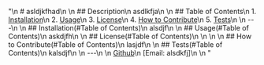 "\n    # asldjkfhad\n  \n    ## Description\n    asdlkfja\n  \n    ## Table of Contents\n    1. [Installation](#installation)\n    2. [Usage](#usage)\n    3. [License](#license)\n    4. [How to Contribute](#how-to-contribute)\n    5. [Tests](#tests)\n  \n    ---\n  \n    ## Installation(#Table of Contents)\n    alsdjf\n  \n    ## Usage(#Table of Contents)\n    askdjfh\n  \n    ## License(#Table of Contents)\n    \n    \n  \n    ## How to Contribute(#Table of Contents)\n    lasjdf\n  \n    ## Tests(#Table of Contents)\n     kalsdjf\n  \n     ---\n  \n    [Github](http://github.com/laksdjf)\n    [Email: alsdkfj]\n  \n  "